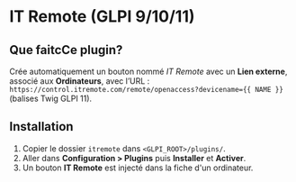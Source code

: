 # IT Remote (GLPI 9/10/11)

## Que faitcCe plugin?
Crée automatiquement un bouton nommé *IT Remote* avec un **Lien externe**,
associé aux **Ordinateurs**, avec l’URL :
`https://control.itremote.com/remote/openaccess?devicename={{ NAME }}` (balises Twig GLPI 11).

## Installation
1) Copier le dossier `itremote` dans `<GLPI_ROOT>/plugins/`.
2) Aller dans **Configuration > Plugins** puis **Installer** et **Activer**.
3) Un bouton **IT Remote** est injecté dans la fiche d'un ordinateur.